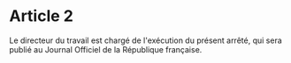 # Article 2

Le directeur du travail est chargé de l'exécution du présent arrêté, qui sera publié au Journal Officiel de la République française.
